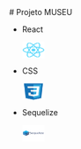 <!DOCTYPE html>
<html lang="en">
<head>
    <meta charset="UTF-8">
    <meta http-equiv="X-UA-Compatible" content="IE=edge">
    <meta name="viewport" content="width=device-width, initial-scale=1.0">
    
</head>
<body>
    # Projeto MUSEU
    <ul>
        <li>
            <p>React</p>
            <img align="center" alt="Lutero-React" height="30" width="40" src="https://raw.githubusercontent.com/devicons/devicon/master/icons/react/react-original.svg">
        </li>
        <li>
            <p>CSS</p>
            <img align="center" alt="Lutero-CSS" height="30" width="40" src="https://raw.githubusercontent.com/devicons/devicon/master/icons/css3/css3-original.svg">
        </li>
        <li>
            <p>Sequelize</p>
            <img align="center" alt="Lutero-sequelize" height="30" width="40" src="https://github.com/devicons/devicon/blob/master/icons/sequelize/sequelize-original-wordmark.svg">
        </li>
    </ul>

</body>
</html>
